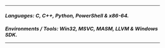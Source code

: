 ----------
### ___Languages: C, C++, Python, PowerShell & x86-64.___
### ___Environments / Tools: Win32, MSVC, MASM, LLVM & Windows SDK.___
----------

